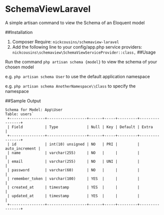 # SchemaViewLaravel
A simple artisan command to view the Schema of an Eloquent model

##Installation

1. Composer Require: `nickcousins/schemaview-laravel`
2. Add the following line to your config/app.php service providers:
   `nickcousins\schemaview\SchemaViewServiceProvider::class,`
##Usage

Run the command `php artisan schema {model}` to view the schema of your chosen model

e.g.  `php artisan schema User`
to use the default application namespace

e.g.  `php artisan schema AnotherNamespace\\Class`
to specify the namespace

##Sample Output

    Schema for Model: App\User
    Table: users`
     +----------------+------------------+------+-----+---------+----------------+
     | Field          | Type             | Null | Key | Default | Extra          |
     +----------------+------------------+------+-----+---------+----------------+
     | id             | int(10) unsigned | NO   | PRI |         | auto_increment |
     | name           | varchar(255)     | NO   |     |         |                |
     | email          | varchar(255)     | NO   | UNI |         |                |
     | password       | varchar(60)      | NO   |     |         |                |
     | remember_token | varchar(100)     | YES  |     |         |                |
     | created_at     | timestamp        | YES  |     |         |                |
     | updated_at     | timestamp        | YES  |     |         |                |
     +----------------+------------------+------+-----+---------+----------------+
